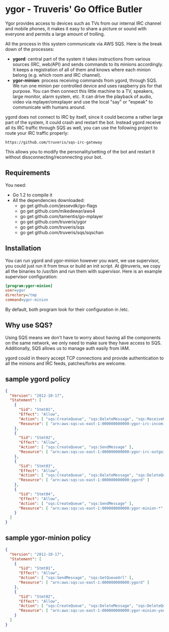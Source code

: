 # ygor - Truveris' Go Office Butler

Ygor provides access to devices such as TVs from our internal IRC channel and
mobile phones, it makes it easy to share a picture or sound with everyone and
permits a large amount of trolling.

All the process in this system communicate via AWS SQS. Here is the break down
of the processes:

 * **ygord**: central part of the system it takes instructions from various
   sources (IRC, web/API) and sends commands to its minions accordingly. It
   keeps a registration of all of them and knows where each minion belong (e.g.
   which room and IRC channel).
 * **ygor-minion**: process receiving commands from ygord, through SQS. We run one
   minion per controlled device and uses raspberry pis for that purpose.  You
   can then connect this little machine to a TV, speakers, large monitor, alarm
   system, etc. It can drive the playback of audio, video via mplayer/omxplayer
   and use the local "say" or "espeak" to communicate with humans around.

ygord does not connect to IRC by itself, since it could become a rather large
part of the system, it could crash and restart the bot. Instead ygord receive
all its IRC traffic through SQS as well, you can use the following project to
route your IRC traffic properly:

	https://github.com/truveris/sqs-irc-gateway

This allows you to modify the personality/setting of the bot and restart it
without dissconnecting/reconnecting your bot.


## Requirements
You need:

 * Go 1.2 to compile it
 * All the dependencies downloaded:
    - go get github.com/jessevdk/go-flags
    - go get github.com/mikedewar/aws4
    - go get github.com/tamentis/go-mplayer
    - go get github.com/truveris/ygor
    - go get github.com/truveris/sqs
    - go get github.com/truveris/sqs/sqschan


## Installation
You can run ygord and ygor-minion however you want, we use supervisor, you
could just run it from tmux or build an init script. At @truveris, we copy all
the binaries to /usr/bin and run them with supervisor. Here is an example
supervisor configuration:

```ini
[program:ygor-minion]
user=ygor
directory=/tmp
command=ygor-minion
```

By default, both program look for their configuration in /etc.


## Why use SQS?
Using SQS means we don't have to worry about having all the components on the
same network, we only need to make sure they have access to SQS. Additionally,
SQS allows us to manage auth easily from IAM.

ygord could in theory accept TCP connections and provide authentication to all
the minions and IRC feeds, patches/forks are welcome.


## sample ygord policy
```json
{
  "Version": "2012-10-17",
  "Statement": [
    {
      "Sid": "Stmt01",
      "Effect": "Allow",
      "Action": [ "sqs:CreateQueue", "sqs:DeleteMessage", "sqs:ReceiveMessage" ],
      "Resource": [ "arn:aws:sqs:us-east-1:000000000000:ygor-irc-incoming" ]
    },
    {
      "Sid": "Stmt02",
      "Effect": "Allow",
      "Action": [ "sqs:CreateQueue", "sqs:SendMessage" ],
      "Resource": [ "arn:aws:sqs:us-east-1:000000000000:ygor-irc-outgoing" ]
    },
    {
      "Sid": "Stmt03",
      "Effect": "Allow",
      "Action": [ "sqs:CreateQueue", "sqs:DeleteMessage", "sqs:DeleteQueue", "sqs:ReceiveMessage" ],
      "Resource": [ "arn:aws:sqs:us-east-1:000000000000:ygord" ]
    },
    {
      "Sid": "Stmt04",
      "Effect": "Allow",
      "Action": [ "sqs:CreateQueue", "sqs:SendMessage" ],
      "Resource": [ "arn:aws:sqs:us-east-1:000000000000:ygor-minion-*" ]
    }
  ]
}
```


## sample ygor-minion policy
```json
{
  "Version": "2012-10-17",
  "Statement": [
    {
      "Sid": "Stmt01",
      "Effect": "Allow",
      "Action": [ "sqs:SendMessage", "sqs:GetQueueUrl" ],
      "Resource": [ "arn:aws:sqs:us-east-1:000000000000:ygord" ]
    },
    {
      "Sid": "Stmt02",
      "Effect": "Allow",
      "Action": [ "sqs:CreateQueue", "sqs:DeleteMessage", "sqs:DeleteQueue", "sqs:ReceiveMessage" ],
      "Resource": [ "arn:aws:sqs:us-east-1:000000000000:ygor-minion-yourhost" ]
    }
  ]
}
```
